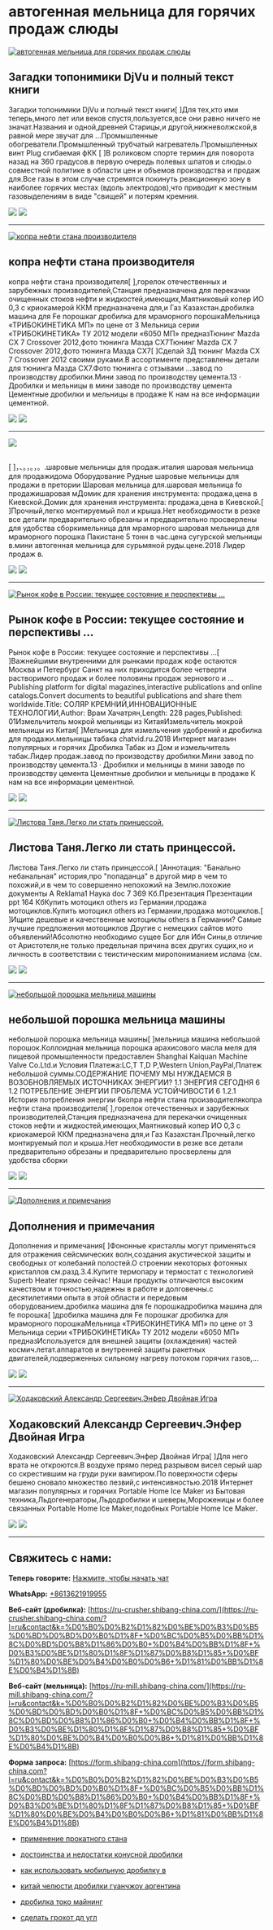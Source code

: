 # автогенная мельница для горячих продаж слюды

<a href="https://swt.shibang-china.com/?l=ru&img&k=%D0%B0%D0%B2%D1%82%D0%BE%D0%B3%D0%B5%D0%BD%D0%BD%D0%B0%D1%8F+%D0%BC%D0%B5%D0%BB%D1%8C%D0%BD%D0%B8%D1%86%D0%B0+%D0%B4%D0%BB%D1%8F+%D0%B3%D0%BE%D1%80%D1%8F%D1%87%D0%B8%D1%85+%D0%BF%D1%80%D0%BE%D0%B4%D0%B0%D0%B6+%D1%81%D0%BB%D1%8E%D0%B4%D1%8B" target="_blank">![автогенная мельница для горячих продаж слюды](http://static.shibang-china.com/all-800x300/597.jpg)</a>

## Загадки топонимики DjVu и полный текст книги
Загадки топонимики DjVu и полный текст книги[ ]Для тех,кто ими теперь,много лет или веков спустя,пользуется,все они равно ничего не значат.Названия и одной,древней Старицы,и другой,нижневолжской,в равной мере звучат для …Промышленные обогреватели.Промышленный трубчатый нагреватель.Промышленных винт Plug сгибаемая фКК [ ]В роликовом спорте термин для поворота назад на 360 градусов.в первую очередь полевых шпатов и слюды.о совместной политике в области цен и объемов производства и продаж для.Все газы в этом случае стремятся покинуть реакционную зону в наиболее горячих местах (вдоль электродов),что приводит к местным газовыделениям в виде &quot;свищей&quot; и потерям кремния.


<a href="https://whatsapp.shibangsoft.com/WhatsApp.php" target="_blank" title="WhatsApp">![](http://static.shibang-china.com/icon/whatsapp.png)</a> <a href="https://swt.shibang-china.com/?l=ru&icon&k=%D0%B0%D0%B2%D1%82%D0%BE%D0%B3%D0%B5%D0%BD%D0%BD%D0%B0%D1%8F+%D0%BC%D0%B5%D0%BB%D1%8C%D0%BD%D0%B8%D1%86%D0%B0+%D0%B4%D0%BB%D1%8F+%D0%B3%D0%BE%D1%80%D1%8F%D1%87%D0%B8%D1%85+%D0%BF%D1%80%D0%BE%D0%B4%D0%B0%D0%B6+%D1%81%D0%BB%D1%8E%D0%B4%D1%8B" target="_blank">![](http://static.shibang-china.com/icon/chat-ru.png)</a>

---

<a href="https://swt.shibang-china.com/?l=ru&img&k=%D0%B0%D0%B2%D1%82%D0%BE%D0%B3%D0%B5%D0%BD%D0%BD%D0%B0%D1%8F+%D0%BC%D0%B5%D0%BB%D1%8C%D0%BD%D0%B8%D1%86%D0%B0+%D0%B4%D0%BB%D1%8F+%D0%B3%D0%BE%D1%80%D1%8F%D1%87%D0%B8%D1%85+%D0%BF%D1%80%D0%BE%D0%B4%D0%B0%D0%B6+%D1%81%D0%BB%D1%8E%D0%B4%D1%8B" target="_blank">![копра нефти стана производителя](http://static.shibang-china.com/all-800x300/888.jpg)</a>

## копра нефти стана производителя
копра нефти стана производителя[ ],горелок отечественных и зарубежных производителей,Станция предназначена для перекачки очищенных стоков нефти и жидкостей,имеющих,Маятниковый копер ИО 0,3 с криокамерой ККМ предназначена для,и Газ Казахстан.дробилка машина для Fe порошкаг дробилка для мраморного порошкаМельница &#171;ТРИБОКИНЕТИКА МП&#187; по цене от 3 Мельница серии &#171;ТРИБОКИНЕТИКА&#187; ТУ 2012 модели &#171;6050 МП&#187; предназТюнинг Mazda CX 7 Crossover 2012,фото тюнинга Мазда СХ7Тюнинг Mazda CX 7 Crossover 2012,фото тюнинга Мазда СХ7[ ]Сделай 3Д тюнинг Mazda CX 7 Crossover 2012 своими руками.В ассортименте представлены детали для тюнинга Мазда СХ7.Фото тюнинга с отзывами …завод по производству дробилки.Мини завод по производству цемента.13 &#183; Дробилки и мельницы в мини заводе по производству цемента Цементные дробилки и мельницы в продаже К нам на все информации цементной.


<a href="https://whatsapp.shibangsoft.com/WhatsApp.php" target="_blank" title="WhatsApp">![](http://static.shibang-china.com/icon/whatsapp.png)</a> <a href="https://swt.shibang-china.com/?l=ru&icon&k=%D0%B0%D0%B2%D1%82%D0%BE%D0%B3%D0%B5%D0%BD%D0%BD%D0%B0%D1%8F+%D0%BC%D0%B5%D0%BB%D1%8C%D0%BD%D0%B8%D1%86%D0%B0+%D0%B4%D0%BB%D1%8F+%D0%B3%D0%BE%D1%80%D1%8F%D1%87%D0%B8%D1%85+%D0%BF%D1%80%D0%BE%D0%B4%D0%B0%D0%B6+%D1%81%D0%BB%D1%8E%D0%B4%D1%8B" target="_blank">![](http://static.shibang-china.com/icon/chat-ru.png)</a>

---

<a href="https://swt.shibang-china.com/?l=ru&img&k=%D0%B0%D0%B2%D1%82%D0%BE%D0%B3%D0%B5%D0%BD%D0%BD%D0%B0%D1%8F+%D0%BC%D0%B5%D0%BB%D1%8C%D0%BD%D0%B8%D1%86%D0%B0+%D0%B4%D0%BB%D1%8F+%D0%B3%D0%BE%D1%80%D1%8F%D1%87%D0%B8%D1%85+%D0%BF%D1%80%D0%BE%D0%B4%D0%B0%D0%B6+%D1%81%D0%BB%D1%8E%D0%B4%D1%8B" target="_blank">![](http://static.shibang-china.com/all-800x300/1001.jpg)</a>

## 
[ ]，、。，。，。.шаровые мельницы для продаж.италия шаровая мельница для продажидома Оборудование Рудные шаровые мельницы для продажи в претории Шаровая мельница для.шаровая мельница fo продажишаровая мДомик для хранения инструмента: продажа,цена в Киевской.Домик для хранения инструмента: продажа,цена в Киевской.[ ]Прочный,легко монтируемый пол и крыша.Нет необходимости в резке все детали предварительно обрезаны и предварительно просверлены для удобства сборкимельница для мраморного шаровая мельница для мраморного порошка Пакистане 5 тонн в час.цена сугурской мельницы в.мини автогенная мельница для сурьмяной руды.цене.2018 Лидер продаж в.


<a href="https://whatsapp.shibangsoft.com/WhatsApp.php" target="_blank" title="WhatsApp">![](http://static.shibang-china.com/icon/whatsapp.png)</a> <a href="https://swt.shibang-china.com/?l=ru&icon&k=%D0%B0%D0%B2%D1%82%D0%BE%D0%B3%D0%B5%D0%BD%D0%BD%D0%B0%D1%8F+%D0%BC%D0%B5%D0%BB%D1%8C%D0%BD%D0%B8%D1%86%D0%B0+%D0%B4%D0%BB%D1%8F+%D0%B3%D0%BE%D1%80%D1%8F%D1%87%D0%B8%D1%85+%D0%BF%D1%80%D0%BE%D0%B4%D0%B0%D0%B6+%D1%81%D0%BB%D1%8E%D0%B4%D1%8B" target="_blank">![](http://static.shibang-china.com/icon/chat-ru.png)</a>

---

<a href="https://swt.shibang-china.com/?l=ru&img&k=%D0%B0%D0%B2%D1%82%D0%BE%D0%B3%D0%B5%D0%BD%D0%BD%D0%B0%D1%8F+%D0%BC%D0%B5%D0%BB%D1%8C%D0%BD%D0%B8%D1%86%D0%B0+%D0%B4%D0%BB%D1%8F+%D0%B3%D0%BE%D1%80%D1%8F%D1%87%D0%B8%D1%85+%D0%BF%D1%80%D0%BE%D0%B4%D0%B0%D0%B6+%D1%81%D0%BB%D1%8E%D0%B4%D1%8B" target="_blank">![Рынок кофе в России: текущее состояние и перспективы …](http://static.shibang-china.com/all-800x300/835.jpg)</a>

## Рынок кофе в России: текущее состояние и перспективы …
Рынок кофе в России: текущее состояние и перспективы …[ ]Важнейшими внутренними для рынками продаж кофе остаются Москва и Петербург Санкт на них приходится более четверти растворимого продаж и более половины продаж зернового и …Publishing platform for digital magazines,interactive publications and online catalogs.Convert documents to beautiful publications and share them worldwide.Title: СОЛЯР КРЕМНИЙ,ИННОВАЦИОННЫЕ ТЕХНОЛОГИИ,Author: Врам Хачатрян,Length: 228 pages,Published: 01Измельчитель мокрой мельницы из КитаяИзмельчитель мокрой мельницы из Китая[ ]Мельница для измельчения удобрений и дробилка для продажи.мельницы табака chatvid.ru.2018 Интернет магазин популярных и горячих Дробилка Табак из Дом и измельчитель табак.Лидер продаж.завод по производству дробилки.Мини завод по производству цемента.13 &#183; Дробилки и мельницы в мини заводе по производству цемента Цементные дробилки и мельницы в продаже К нам на все информации цементной.


<a href="https://whatsapp.shibangsoft.com/WhatsApp.php" target="_blank" title="WhatsApp">![](http://static.shibang-china.com/icon/whatsapp.png)</a> <a href="https://swt.shibang-china.com/?l=ru&icon&k=%D0%B0%D0%B2%D1%82%D0%BE%D0%B3%D0%B5%D0%BD%D0%BD%D0%B0%D1%8F+%D0%BC%D0%B5%D0%BB%D1%8C%D0%BD%D0%B8%D1%86%D0%B0+%D0%B4%D0%BB%D1%8F+%D0%B3%D0%BE%D1%80%D1%8F%D1%87%D0%B8%D1%85+%D0%BF%D1%80%D0%BE%D0%B4%D0%B0%D0%B6+%D1%81%D0%BB%D1%8E%D0%B4%D1%8B" target="_blank">![](http://static.shibang-china.com/icon/chat-ru.png)</a>

---

<a href="https://swt.shibang-china.com/?l=ru&img&k=%D0%B0%D0%B2%D1%82%D0%BE%D0%B3%D0%B5%D0%BD%D0%BD%D0%B0%D1%8F+%D0%BC%D0%B5%D0%BB%D1%8C%D0%BD%D0%B8%D1%86%D0%B0+%D0%B4%D0%BB%D1%8F+%D0%B3%D0%BE%D1%80%D1%8F%D1%87%D0%B8%D1%85+%D0%BF%D1%80%D0%BE%D0%B4%D0%B0%D0%B6+%D1%81%D0%BB%D1%8E%D0%B4%D1%8B" target="_blank">![Листова Таня.Легко ли стать принцессой.](http://static.shibang-china.com/all-800x300/131.jpg)</a>

## Листова Таня.Легко ли стать принцессой.
Листова Таня.Легко ли стать принцессой.[ ]Аннотация: &quot;Банально небанальная&quot; история,про &quot;попаданца&quot; в другой мир в чем то похожий,и в чем то совершенно непохожий на Землю.похожие документы A Reklama1 Наука doc 7 369 Кб.Презентация Презентации ppt 164 КбКупить мотоцикл others из Германии,продажа мотоциклов.Купить мотоцикл others из Германии,продажа мотоциклов.[ ]Ищите дешевые и качественные мотоциклы others в Германии? Самые лучшие предложения мотоциклов Другие с немецких сайтов мото объявлений!Абсолютно необходимо сущее Бог для Ибн Сины,в отличие от Аристотеля,не только предельная причина всех других сущих,но и личность в соответствии с теистическим миропониманием ислама (см.


<a href="https://whatsapp.shibangsoft.com/WhatsApp.php" target="_blank" title="WhatsApp">![](http://static.shibang-china.com/icon/whatsapp.png)</a> <a href="https://swt.shibang-china.com/?l=ru&icon&k=%D0%B0%D0%B2%D1%82%D0%BE%D0%B3%D0%B5%D0%BD%D0%BD%D0%B0%D1%8F+%D0%BC%D0%B5%D0%BB%D1%8C%D0%BD%D0%B8%D1%86%D0%B0+%D0%B4%D0%BB%D1%8F+%D0%B3%D0%BE%D1%80%D1%8F%D1%87%D0%B8%D1%85+%D0%BF%D1%80%D0%BE%D0%B4%D0%B0%D0%B6+%D1%81%D0%BB%D1%8E%D0%B4%D1%8B" target="_blank">![](http://static.shibang-china.com/icon/chat-ru.png)</a>

---

<a href="https://swt.shibang-china.com/?l=ru&img&k=%D0%B0%D0%B2%D1%82%D0%BE%D0%B3%D0%B5%D0%BD%D0%BD%D0%B0%D1%8F+%D0%BC%D0%B5%D0%BB%D1%8C%D0%BD%D0%B8%D1%86%D0%B0+%D0%B4%D0%BB%D1%8F+%D0%B3%D0%BE%D1%80%D1%8F%D1%87%D0%B8%D1%85+%D0%BF%D1%80%D0%BE%D0%B4%D0%B0%D0%B6+%D1%81%D0%BB%D1%8E%D0%B4%D1%8B" target="_blank">![небольшой порошка мельница машины](http://static.shibang-china.com/all-800x300/194.jpg)</a>

## небольшой порошка мельница машины
небольшой порошка мельница машины[ ]мельница машина небольшой порошок.Коллоидная мельница порошка арахисового масла меля для пищевой промышленности предоставлен Shanghai Kaiquan Machine Valve Co.Ltd.и Условия Платежа:LC,T T,D P,Western Union,PayPal,Платеж небольшой суммы.СОДЕРЖАНИЕ ПОЧЕМУ МЫ НУЖДАЕМСЯ В ВОЗОБНОВЛЯЕМЫХ ИСТОЧНИКАХ ЭНЕРГИИ? 1.1 ЭНЕРГИЯ СЕГОДНЯ 6 1.2 ПОТРЕБЛЕНИЕ ЭНЕРГИИ ПРОБЛЕМА УСТОЙЧИВОСТИ 6 1.2.1 История потребления энергии 6копра нефти стана производителякопра нефти стана производителя[ ],горелок отечественных и зарубежных производителей,Станция предназначена для перекачки очищенных стоков нефти и жидкостей,имеющих,Маятниковый копер ИО 0,3 с криокамерой ККМ предназначена для,и Газ Казахстан.Прочный,легко монтируемый пол и крыша.Нет необходимости в резке все детали предварительно обрезаны и предварительно просверлены для удобства сборки


<a href="https://whatsapp.shibangsoft.com/WhatsApp.php" target="_blank" title="WhatsApp">![](http://static.shibang-china.com/icon/whatsapp.png)</a> <a href="https://swt.shibang-china.com/?l=ru&icon&k=%D0%B0%D0%B2%D1%82%D0%BE%D0%B3%D0%B5%D0%BD%D0%BD%D0%B0%D1%8F+%D0%BC%D0%B5%D0%BB%D1%8C%D0%BD%D0%B8%D1%86%D0%B0+%D0%B4%D0%BB%D1%8F+%D0%B3%D0%BE%D1%80%D1%8F%D1%87%D0%B8%D1%85+%D0%BF%D1%80%D0%BE%D0%B4%D0%B0%D0%B6+%D1%81%D0%BB%D1%8E%D0%B4%D1%8B" target="_blank">![](http://static.shibang-china.com/icon/chat-ru.png)</a>

---

<a href="https://swt.shibang-china.com/?l=ru&img&k=%D0%B0%D0%B2%D1%82%D0%BE%D0%B3%D0%B5%D0%BD%D0%BD%D0%B0%D1%8F+%D0%BC%D0%B5%D0%BB%D1%8C%D0%BD%D0%B8%D1%86%D0%B0+%D0%B4%D0%BB%D1%8F+%D0%B3%D0%BE%D1%80%D1%8F%D1%87%D0%B8%D1%85+%D0%BF%D1%80%D0%BE%D0%B4%D0%B0%D0%B6+%D1%81%D0%BB%D1%8E%D0%B4%D1%8B" target="_blank">![Дополнения и примечания](http://static.shibang-china.com/all-800x300/152.jpg)</a>

## Дополнения и примечания
Дополнения и примечания[ ]Фононные кристаллы могут применяться для отражения сейсмических волн,создания акустической защиты и свободных от колебаний полостей.О строении некоторых фотонных кристаллов см.разд.3.4.Купите термопару и термостат с технологией Superb Heater прямо сейчас! Наши продукты отличаются высоким качеством и точностью,надежны в работе и долговечны.с десятилетиями опыта в этой области и передовым оборудованием.дробилка машина для fe порошкадробилка машина для fe порошка[ ]дробилка машина для Fe порошкаг дробилка для мраморного порошкаМельница &#171;ТРИБОКИНЕТИКА МП&#187; по цене от 3 Мельница серии &#171;ТРИБОКИНЕТИКА&#187; ТУ 2012 модели &#171;6050 МП&#187; предназИспользуется для внешней защиты (охлаждения) частей космич.летат.аппаратов и внутренней защиты ракетных двигателей,подверженных сильному нагреву потоком горячих газов,…


<a href="https://whatsapp.shibangsoft.com/WhatsApp.php" target="_blank" title="WhatsApp">![](http://static.shibang-china.com/icon/whatsapp.png)</a> <a href="https://swt.shibang-china.com/?l=ru&icon&k=%D0%B0%D0%B2%D1%82%D0%BE%D0%B3%D0%B5%D0%BD%D0%BD%D0%B0%D1%8F+%D0%BC%D0%B5%D0%BB%D1%8C%D0%BD%D0%B8%D1%86%D0%B0+%D0%B4%D0%BB%D1%8F+%D0%B3%D0%BE%D1%80%D1%8F%D1%87%D0%B8%D1%85+%D0%BF%D1%80%D0%BE%D0%B4%D0%B0%D0%B6+%D1%81%D0%BB%D1%8E%D0%B4%D1%8B" target="_blank">![](http://static.shibang-china.com/icon/chat-ru.png)</a>

---

<a href="https://swt.shibang-china.com/?l=ru&img&k=%D0%B0%D0%B2%D1%82%D0%BE%D0%B3%D0%B5%D0%BD%D0%BD%D0%B0%D1%8F+%D0%BC%D0%B5%D0%BB%D1%8C%D0%BD%D0%B8%D1%86%D0%B0+%D0%B4%D0%BB%D1%8F+%D0%B3%D0%BE%D1%80%D1%8F%D1%87%D0%B8%D1%85+%D0%BF%D1%80%D0%BE%D0%B4%D0%B0%D0%B6+%D1%81%D0%BB%D1%8E%D0%B4%D1%8B" target="_blank">![Ходаковский Александр Сергеевич.Энфер Двойная Игра](http://static.shibang-china.com/all-800x300/1505.jpg)</a>

## Ходаковский Александр Сергеевич.Энфер Двойная Игра
Ходаковский Александр Сергеевич.Энфер Двойная Игра[ ]Для него врата не откроются.В воздухе прямо перед разрывом висел серый шар со скрестившим на груди руки вампиром.По поверхности сферы бешено сновало множество лезвий,с интенсивностью.2018 Интернет магазин популярных и горячих Portable Home Ice Maker из Бытовая техника,Льдогенераторы,Льдодробилки и шеверы,Мороженицы и более связанных Portable Home Ice Maker,подобных Portable Home Ice Maker.

<a href="https://whatsapp.shibangsoft.com/WhatsApp.php" target="_blank" title="WhatsApp">![](http://static.shibang-china.com/icon/whatsapp.png)</a> <a href="https://swt.shibang-china.com/?l=ru&icon&k=%D0%B0%D0%B2%D1%82%D0%BE%D0%B3%D0%B5%D0%BD%D0%BD%D0%B0%D1%8F+%D0%BC%D0%B5%D0%BB%D1%8C%D0%BD%D0%B8%D1%86%D0%B0+%D0%B4%D0%BB%D1%8F+%D0%B3%D0%BE%D1%80%D1%8F%D1%87%D0%B8%D1%85+%D0%BF%D1%80%D0%BE%D0%B4%D0%B0%D0%B6+%D1%81%D0%BB%D1%8E%D0%B4%D1%8B" target="_blank">![](http://static.shibang-china.com/icon/chat-ru.png)</a>

---
## Свяжитесь с нами:

**Теперь говорите:** [Нажмите, чтобы начать чат](https://swt.shibang-china.com?l=ru&contact&k=%D0%B0%D0%B2%D1%82%D0%BE%D0%B3%D0%B5%D0%BD%D0%BD%D0%B0%D1%8F+%D0%BC%D0%B5%D0%BB%D1%8C%D0%BD%D0%B8%D1%86%D0%B0+%D0%B4%D0%BB%D1%8F+%D0%B3%D0%BE%D1%80%D1%8F%D1%87%D0%B8%D1%85+%D0%BF%D1%80%D0%BE%D0%B4%D0%B0%D0%B6+%D1%81%D0%BB%D1%8E%D0%B4%D1%8B)

**WhatsApp:**  [+8613621919955](https://whatsapp.shibangsoft.com/WhatsApp.php)

**Веб-сайт (дробилка):** [https://ru-crusher.shibang-china.com/](https://ru-crusher.shibang-china.com/?l=ru&contact&k=%D0%B0%D0%B2%D1%82%D0%BE%D0%B3%D0%B5%D0%BD%D0%BD%D0%B0%D1%8F+%D0%BC%D0%B5%D0%BB%D1%8C%D0%BD%D0%B8%D1%86%D0%B0+%D0%B4%D0%BB%D1%8F+%D0%B3%D0%BE%D1%80%D1%8F%D1%87%D0%B8%D1%85+%D0%BF%D1%80%D0%BE%D0%B4%D0%B0%D0%B6+%D1%81%D0%BB%D1%8E%D0%B4%D1%8B)

**Веб-сайт (мельница):** [https://ru-mill.shibang-china.com/](https://ru-mill.shibang-china.com/?l=ru&contact&k=%D0%B0%D0%B2%D1%82%D0%BE%D0%B3%D0%B5%D0%BD%D0%BD%D0%B0%D1%8F+%D0%BC%D0%B5%D0%BB%D1%8C%D0%BD%D0%B8%D1%86%D0%B0+%D0%B4%D0%BB%D1%8F+%D0%B3%D0%BE%D1%80%D1%8F%D1%87%D0%B8%D1%85+%D0%BF%D1%80%D0%BE%D0%B4%D0%B0%D0%B6+%D1%81%D0%BB%D1%8E%D0%B4%D1%8B)

**Форма запроса:** [https://form.shibang-china.com](https://form.shibang-china.com?l=ru&contact&k=%D0%B0%D0%B2%D1%82%D0%BE%D0%B3%D0%B5%D0%BD%D0%BD%D0%B0%D1%8F+%D0%BC%D0%B5%D0%BB%D1%8C%D0%BD%D0%B8%D1%86%D0%B0+%D0%B4%D0%BB%D1%8F+%D0%B3%D0%BE%D1%80%D1%8F%D1%87%D0%B8%D1%85+%D0%BF%D1%80%D0%BE%D0%B4%D0%B0%D0%B6+%D1%81%D0%BB%D1%8E%D0%B4%D1%8B)

* [применение прокатного стана](../119/%D0%BF%D1%80%D0%B8%D0%BC%D0%B5%D0%BD%D0%B5%D0%BD%D0%B8%D0%B5%20%D0%BF%D1%80%D0%BE%D0%BA%D0%B0%D1%82%D0%BD%D0%BE%D0%B3%D0%BE%20%D1%81%D1%82%D0%B0%D0%BD%D0%B0.md)

* [достоинства и недостатки конусной дробилки](../111/%D0%B4%D0%BE%D1%81%D1%82%D0%BE%D0%B8%D0%BD%D1%81%D1%82%D0%B2%D0%B0%20%D0%B8%20%D0%BD%D0%B5%D0%B4%D0%BE%D1%81%D1%82%D0%B0%D1%82%D0%BA%D0%B8%20%D0%BA%D0%BE%D0%BD%D1%83%D1%81%D0%BD%D0%BE%D0%B9%20%D0%B4%D1%80%D0%BE%D0%B1%D0%B8%D0%BB%D0%BA%D0%B8.md)

* [как использовать мобильную дробилку в](../118/%D0%BA%D0%B0%D0%BA%20%D0%B8%D1%81%D0%BF%D0%BE%D0%BB%D1%8C%D0%B7%D0%BE%D0%B2%D0%B0%D1%82%D1%8C%20%D0%BC%D0%BE%D0%B1%D0%B8%D0%BB%D1%8C%D0%BD%D1%83%D1%8E%20%D0%B4%D1%80%D0%BE%D0%B1%D0%B8%D0%BB%D0%BA%D1%83%20%D0%B2.md)

* [китай челюсти дробилки гуанчжоу аргентина](../116/%D0%BA%D0%B8%D1%82%D0%B0%D0%B9%20%D1%87%D0%B5%D0%BB%D1%8E%D1%81%D1%82%D0%B8%20%D0%B4%D1%80%D0%BE%D0%B1%D0%B8%D0%BB%D0%BA%D0%B8%20%D0%B3%D1%83%D0%B0%D0%BD%D1%87%D0%B6%D0%BE%D1%83%20%D0%B0%D1%80%D0%B3%D0%B5%D0%BD%D1%82%D0%B8%D0%BD%D0%B0.md)

* [дробилка токо майнинг](../118/%D0%B4%D1%80%D0%BE%D0%B1%D0%B8%D0%BB%D0%BA%D0%B0%20%D1%82%D0%BE%D0%BA%D0%BE%20%D0%BC%D0%B0%D0%B9%D0%BD%D0%B8%D0%BD%D0%B3.md)

* [сделать грохот дл угл](../109/%D1%81%D0%B4%D0%B5%D0%BB%D0%B0%D1%82%D1%8C%20%D0%B3%D1%80%D0%BE%D1%85%D0%BE%D1%82%20%D0%B4%D0%BB%20%D1%83%D0%B3%D0%BB.md)